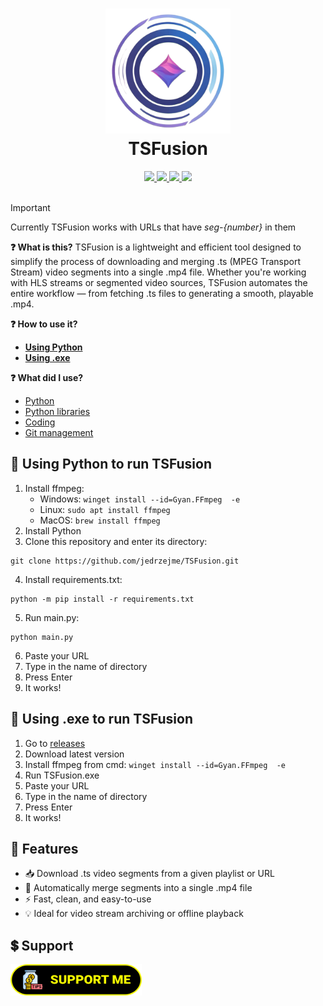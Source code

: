 <h1 align = 'center'>
    <img 
        src = '/assets/icon.png'
        height = '200' 
        width = '200' 
        alt = 'Icon' 
    />
    <br>
    TSFusion
    <br>
</h1>

<div align = 'center'>
    <a href = 'https://github.com/jedrzejme/TSFusion/'>
        <img src = 'https://img.shields.io/github/stars/jedrzejme/TSFusion?style=for-the-badge&color=%23cfb002'/>
    </a>
    <a href = 'https://github.com/jedrzejme/TSFusion/tags'>
        <img src = 'https://img.shields.io/github/v/tag/jedrzejme/TSFusion?style=for-the-badge&label=version'/>
    </a>
    <a href = 'https://github.com/jedrzejme/TSFusion/issues'>
        <img src = 'https://img.shields.io/github/issues/jedrzejme/TSFusion?style=for-the-badge&color=%23ff6f00'/>
    </a>
    <a href = 'https://github.com/jedrzejme/TSFusion/pulls'>
        <img src = 'https://img.shields.io/github/issues-pr/jedrzejme/TSFusion?style=for-the-badge'/>
    </a>
</div>

<br>

> [!IMPORTANT]
> Currently TSFusion works with URLs that have *seg-{number}* in them

**❓ What is this?** TSFusion is a lightweight and efficient tool designed to simplify the process of downloading and merging .ts (MPEG Transport Stream) video segments into a single .mp4 file. Whether you're working with HLS streams or segmented video sources, TSFusion automates the entire workflow — from fetching .ts files to generating a smooth, playable .mp4.

**❓ How to use it?**
* [**Using Python**](#using-python-to-run-tsfusion)
* [**Using .exe**](#using-exe-to-run-tsfusion)

**❓ What did I use?**
* [Python](https://www.python.org/)
* [Python libraries](/requirements.txt)
* [Coding](https://code.visualstudio.com/)
* [Git management](https://desktop.github.com/)

## 🐍 Using Python to run TSFusion
1) Install ffmpeg:
   - Windows: ```winget install --id=Gyan.FFmpeg  -e```
   - Linux: ```sudo apt install ffmpeg```
   - MacOS: ```brew install ffmpeg```
2) Install Python
3) Clone this repository and enter its directory:
```
git clone https://github.com/jedrzejme/TSFusion.git
```
4) Install requirements.txt:
```
python -m pip install -r requirements.txt
```
5) Run main.py:
```
python main.py
```
6) Paste your URL
7) Type in the name of directory
8) Press Enter
9) It works!

## 💾 Using .exe to run TSFusion
1) Go to [releases](https://github.com/jedrzejme/TSFusion/releases)
2) Download latest version
3) Install ffmpeg from cmd: ```winget install --id=Gyan.FFmpeg  -e```
4) Run TSFusion.exe
5) Paste your URL
6) Type in the name of directory
7) Press Enter
8) It works!

## 🚀 Features
* 📥 Download .ts video segments from a given playlist or URL
* 🔗 Automatically merge segments into a single .mp4 file
* ⚡ Fast, clean, and easy-to-use
* 💡 Ideal for video stream archiving or offline playback

## 💲 Support
<p><a href="https://support.jedrzej.me/" target="_blank"> <img align="left" src="https://raw.githubusercontent.com/jedrzejme/jedrzejme/main/assets/supportme.svg" height="50" width="210" alt="jedrzejme" /></a></p>